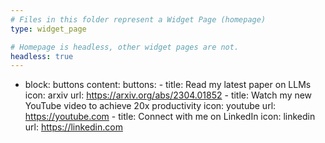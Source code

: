 ```yaml
---
# Files in this folder represent a Widget Page (homepage)
type: widget_page

# Homepage is headless, other widget pages are not.
headless: true
---
```


- block: buttons
  content:
    buttons:
      - title: Read my latest paper on LLMs
        icon: arxiv
        url: https://arxiv.org/abs/2304.01852
      - title: Watch my new YouTube video to achieve 20x productivity
        icon: youtube
        url: https://youtube.com
      - title: Connect with me on LinkedIn
        icon: linkedin
        url: https://linkedin.com
